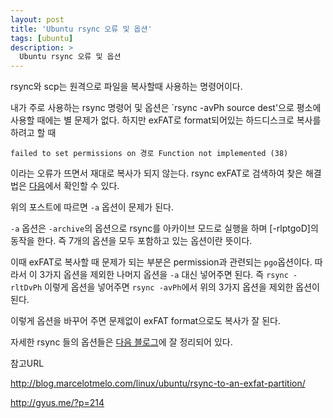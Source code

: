 ```yaml
---
layout: post
title: 'Ubuntu rsync 오류 및 옵션'
tags: [ubuntu]
description: >
  Ubuntu rsync 오류 및 옵션
---
```

rsync와 scp는 원격으로 파일을 복사할때 사용하는 명령어이다. 

내가 주로 사용하는 rsync 명령어 및 옵션은 `rsync -avPh source dest'으로 평소에 사용할 때에는 별 문제가 없다. 하지만 exFAT로 format되어있는 하드디스크로 복사를 하려고 할 때 

```
failed to set permissions on 경로 Function not implemented (38)
```

이라는 오류가 뜨면서 재대로 복사가 되지 않는다. rsync exFAT로 검색하여 찾은 해결법은 [다음](http://blog.marcelotmelo.com/linux/ubuntu/rsync-to-an-exfat-partition/)에서 확인할 수 있다.

위의 포스트에 따르면 `-a` 옵션이 문제가 된다. 

`-a` 옵션은 `-archive`의 옵션으로 rsync를 아카이브 모드로 실행을 하며 [-rlptgoD]의 동작을 한다. 즉 7개의 옵션을 모두 포함하고 있는 옵션이란 뜻이다. 

이때 exFAT로 복사할 때 문제가 되는 부분은 permission과 관련되는 `pgo`옵션이다. 따라서 이 3가지 옵션을 제외한 나머지 옵션을 `-a` 대신 넣어주면 된다. 즉 `rsync -rltDvPh` 이렇게 옵션을 넣어주면 `rsync -avPh`에서 위의 3가지 옵션을 제외한 옵션이 된다. 

이렇게 옵션을 바꾸어 주면 문제없이 exFAT format으로도 복사가 잘 된다. 

자세한 rsync 들의 옵션들은 [다음 블로그](http://gyus.me/?p=214)에 잘 정리되어 있다.


참고URL

<http://blog.marcelotmelo.com/linux/ubuntu/rsync-to-an-exfat-partition/>

<http://gyus.me/?p=214>
